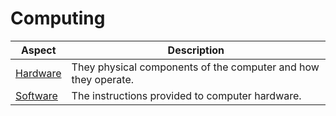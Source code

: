 # Computing

| Aspect | Description
|---|---|
| [Hardware](hardware) | They physical components of the computer and how they operate.
| [Software](software) | The instructions provided to computer hardware.